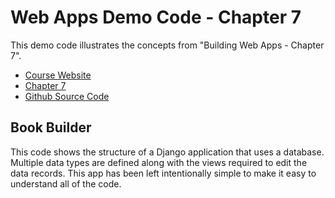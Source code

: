 # Web Apps Demo Code  - Chapter 7

This demo code illustrates the concepts from "Building Web Apps - Chapter 7".

* [Course Website](https://shrinking-world.com/course/bacs350)
* [Chapter 7](https://shrinking-world.com/course/bacs350/chapter/7)
* [Github Source Code](https://github.com/Mark-Seaman/BACS350/tree/main/week7)

## Book Builder

This code shows the structure of a Django application that uses a database.  Multiple data types are 
defined along with the views required to edit the data records.  This app has been left intentionally
simple to make it easy to understand all of the code.


